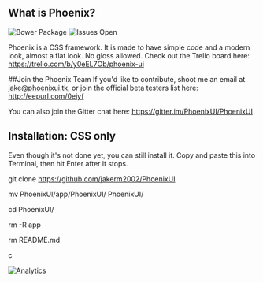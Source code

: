 ## What is Phoenix?
![Bower Package](http://img.shields.io/badge/bower%20install-phoenixui-2ecc71.svg?style=flat)
![Issues Open](http://img.shields.io/github/issues/badges/shields.svg?style=flat)

Phoenix is a CSS framework. It is made to have simple code and a modern look, almost a flat look. No gloss allowed.
Check out the Trello board here: https://trello.com/b/y0eEL7Ob/phoenix-ui

##Join the Phoenix Team
If you'd like to contribute, shoot me an email at jake@phoenixui.tk, or join the official beta testers list here: http://eepurl.com/0eiyf

You can also join the Gitter chat here: https://gitter.im/PhoenixUI/PhoenixUI

## Installation: CSS only
Even though it's not done yet, you can still install it. Copy and paste this into Terminal, then hit Enter after it stops.

git clone https://github.com/jakerm2002/PhoenixUI

mv PhoenixUI/app/PhoenixUI/ PhoenixUI/

cd PhoenixUI/

rm -R app

rm README.md

c

[![Analytics](https://ga-beacon.appspot.com/UA-53505204-2/PhoenixUI/?pixel)](https://github.com/igrigorik/ga-beacon)
